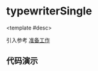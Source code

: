 <script setup>
  import TypewriterSingle from './Components/TypewriterSingle/index.vue'
</script>

# typewriterSingle

<ContainerBox title="介绍">
<template #desc>
比 CSS 打字机更细节一点
</template>
</ContainerBox>

<ContainerBox title="使用">

<template #desc>

引入参考 [准备工作](/Directives/base/start.html#准备工作)

</template>
</ContainerBox>

## 代码演示

<ContainerBox title="基础用法">
<template #desc>
支持显示光标，以及打字和删除时光标不闪烁
</template>
<div class="demoBox">
<TypewriterSingle />
</div>

<ShowCode>
<template #codes>

```vue
<template>
  <div class="TypewriterSingle cursor" v-typewriterSingle>单行打字机</div>
</template>
<style scoped>
.TypewriterSingle {
  --size: 35px;
  height: var(--size);
  line-height: var(--size);
  padding-right: 0.1em;
  font-size: var(--size);
  border-right: 1px solid transparent;
  margin: 1em 0;
}

.cursor {
  border-right-color: currentColor;
}
</style>
```

</template>
</ShowCode>

<ShowCode iskey>
<template #codes>

```js
const typewriterSingle = {
  mounted(el: HTMLElement) {
    let lib = el;
    let cursor_timer: any = null; //光标计时器，需要被其它函数调用，所以声明在全局作用域

    function cursor() {
      clearInterval(cursor_timer); //调用前清除光标计时器
      cursor_timer = setInterval(() => {
        lib.classList.toggle('cursor'); //光标闪烁
      }, 500);
    }

    let say = lib.innerHTML;
    function again() {
      lib.innerHTML = '';
      let timer;
      let says = say; //用于删除
      let num = 0, //用于累加遍历字符串
        text = ''; //用于输出在屏幕上
      lib.innerHTML = '';
      timer = setInterval(() => {
        clearInterval(cursor_timer); //禁止光标闪烁
        lib.classList.add('cursor');
        text += say[num]; //遍历输出的文字
        lib.innerHTML = text; //输出在屏幕上
        num++;

        if (num === say.length) {
          //如果文字输出完毕
          cursor(); //调用光标闪烁
          clearInterval(timer); //清除用于输出文字的计时器
          setTimeout(() => {
            //文字显示完三秒后
            clearInterval(cursor_timer); //禁止光标闪烁
            let delText_timer = setInterval(() => {
              //开始调用删除文字的计时器
              says = says.substr(0, says.length - 1); //逐个清除末尾文字
              lib.innerHTML = says; //每次删除一个字，输出在屏幕上
              if (says.length <= 0) {
                //如果删除完毕
                clearInterval(delText_timer); //清除用于删除文字的计时器
                cursor(); //调用光标闪烁
                setTimeout(() => {
                  again(); //循环上面的过程
                }, 1000);
              }
            }, 100);
          }, 2000);
        }
      }, 100);
    }
    again();
  },
};
```

</template>
</ShowCode>
</ContainerBox>
